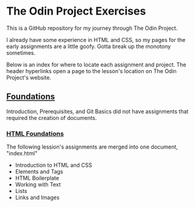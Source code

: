 # The Odin Project Exercises
This is a GitHub repository for my journey through The Odin Project.

I already have some experience in HTML and CSS, so my pages for the early assignments are a little goofy. Gotta break up the monotony sometimes.

Below is an index for where to locate each assignment and project. The header hyperlinks open a page to the lesson's location on The Odin Project's website.

## [Foundations](https://www.theodinproject.com/paths/foundations/courses/foundations)
Introduction, Prerequisites, and Git Basics did not have assignments that required the creation of documents.

### [HTML Foundations](https://www.theodinproject.com/paths/foundations/courses/foundations#html-foundations)
The following lession's assignments are merged into one document, "index.html"
- Introduction to HTML and CSS
- Elements and Tags
- HTML Boilerplate
- Working with Text
- Lists
- Links and Images

